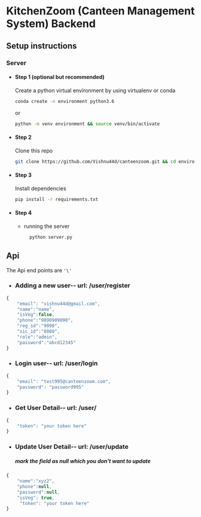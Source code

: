 # KitchenZoom (Canteen Management System) Backend


## Setup instructions

### Server

- #### Step 1 (optional but recommended)

  Create a python virtual environment by using virtualenv or conda

  ```bash
  conda create -n environment python3.6
  ```

  or

  ```bash
  python -m venv environment && source venv/bin/activate
  ```

- #### Step 2

  Clone this repo

  ```bash
  git clone https://github.com/Vishnu44d/canteenzoom.git && cd environment
  ```

- #### Step 3
  Install dependencies
  ```bash
  pip install -r requirements.txt
  ```
- #### Step 4
  - running the server
    ```bash
      python server.py
    ```

## Api

The Api end points are `'\'`

- ### Adding a new user-- url: /user/register

```javascript
{
	"email": "vishnu44d@gmail.com",
	"name":"name",
	"isVeg":false,
	"phone":"9090909090",
	"reg_id":"9090",
	"sic_id":"8080",
	"role":"admin",
	"password":"abcd12345"
}
```

- ### Login user-- url: /user/login

```javascript
{
	"email": "test995@canteenzoom.com",
	"password": "password995"
}
```

- ### Get User Detail-- url: /user/

```javascript
{
	"token": "your token here"
}
```
- ### Update User Detail-- url: /user/update
  ##### mark the field as null which you don't want to update

```javascript
{
	"name":"xyz2",
	"phone":null,
	"password":null,
	"isVeg": true,
	 "token": "your token here"
}
```
